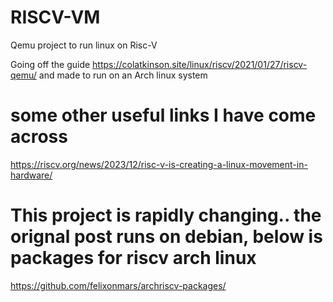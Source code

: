 # RISCV-VM
Qemu project to run linux on Risc-V

Going off the guide https://colatkinson.site/linux/riscv/2021/01/27/riscv-qemu/
and made to run on an Arch linux system

# some other useful links I have come across
https://riscv.org/news/2023/12/risc-v-is-creating-a-linux-movement-in-hardware/
# This project is rapidly changing.. the orignal post runs on debian, below is packages for riscv arch linux
https://github.com/felixonmars/archriscv-packages/
